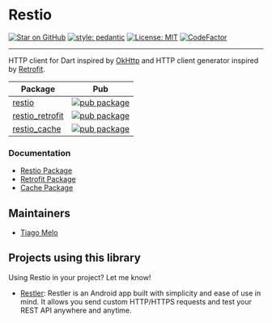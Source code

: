 # Restio

[![Star on GitHub](https://img.shields.io/github/stars/tiagohm/restio.svg?style=flat&logo=github&colorB=deeppink&label=stars)](https://github.com/tiagohm/restio)
[![style: pedantic](https://img.shields.io/badge/style-pedantic-40c4ff.svg)](https://github.com/dart-lang/pedantic/#enabled-lints)
[![License: MIT](https://img.shields.io/badge/license-MIT-purple.svg)](https://opensource.org/licenses/MIT)
[![CodeFactor](https://www.codefactor.io/repository/github/tiagohm/restio/badge/master)](https://www.codefactor.io/repository/github/tiagohm/restio/overview/master)

---

HTTP client for Dart inspired by [OkHttp](https://square.github.io/okhttp/) and HTTP client generator inspired by [Retrofit](https://square.github.io/retrofit/).

| Package |  Pub   |
| ------- | ------ |
| [restio](https://github.com/tiagohm/restio/tree/master/client)  | [![pub package](https://img.shields.io/pub/v/restio.svg)](https://pub.dev/packages/restio) |
| [restio_retrofit](https://github.com/tiagohm/restio/tree/master/retrofit) | [![pub package](https://img.shields.io/pub/v/restio_retrofit.svg)](https://pub.dev/packages/restio_retrofit) |
| [restio_cache](https://github.com/tiagohm/restio/tree/master/cache) | [![pub package](https://img.shields.io/pub/v/restio_cache.svg)](https://pub.dev/packages/restio_cache) |

### Documentation

* [Restio Package](https://github.com/tiagohm/restio/tree/master/client/README.md)
* [Retrofit Package](https://github.com/tiagohm/restio/tree/master/retrofit/README.md)
* [Cache Package](https://github.com/tiagohm/restio/tree/master/cache/README.md)

## Maintainers

* [Tiago Melo](https://github.com/tiagohm)

## Projects using this library

Using Restio in your project? Let me know!

* [Restler](https://play.google.com/store/apps/details?id=br.tiagohm.restler): Restler is an Android app built with simplicity and ease of use in mind. It allows you send custom HTTP/HTTPS requests and test your REST API anywhere and anytime.
